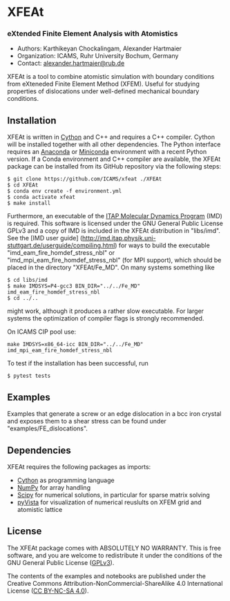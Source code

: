 # XFEAt

### eXtended Finite Element Analysis with Atomistics

  - Authors: Karthikeyan Chockalingam, Alexander Hartmaier
  - Organization: ICAMS, Ruhr University Bochum, Germany
  - Contact: <alexander.hartmaier@rub.de>


XFEAt is a tool to combine atomistic simulation with boundary conditions from eXteneded Finite Element Method (XFEM). Useful for studying properties of dislocations under well-defined mechanical boundary conditions.

## Installation
XFEAt is written in [Cython](https://cython.org) and C++ and requires a C++ compiler. Cython will be installed together with all other dependencies. The Python interface requires an [Anaconda](https://www.anaconda.com/products/individual) or [Miniconda](https://docs.conda.io/en/latest/miniconda.html) environment with a recent Python version. If a Conda environment and C++ compiler are available, the XFEAt package can be installed from its GitHub repository via the following steps:

```
$ git clone https://github.com/ICAMS/xfeat ./XFEAt
$ cd XFEAt
$ conda env create -f environment.yml
$ conda activate xfeat 
$ make install
```

Furthermore, an executable of the [ITAP Molecular Dynamics Program](http://imd.itap.physik.uni-stuttgart.de) (IMD) is required. This software is licensed under the GNU General Public License GPLv3 and a copy of IMD is included in the XFEAt distribution in "libs/imd". See the [IMD user guide] (http://imd.itap.physik.uni-stuttgart.de/userguide/compiling.html) for ways to build the executable "imd\_eam\_fire\_homdef\_stress\_nbl" or "imd\_mpi\_eam\_fire\_homdef\_stress\_nbl" (for MPI support), which should be placed in the directory "XFEAt/Fe\_MD". On many systems something like

```
$ cd libs/imd
$ make IMDSYS=P4-gcc3 BIN_DIR="../../Fe_MD" imd_eam_fire_homdef_stress_nbl
$ cd ../..
```

might work, although it produces a rather slow executable. For larger systems the optimization of compiler flags is strongly recommended.

On ICAMS CIP pool use:

```
make IMDSYS=x86_64-icc BIN_DIR="../../Fe_MD" imd_mpi_eam_fire_homdef_stress_nbl
```

To test if the installation has been successful, run

```
$ pytest tests
```

## Examples
Examples that generate a screw or an edge dislocation in a bcc iron crystal and exposes them to a shear stress can be found under "examples/FE\_dislocations". 

## Dependencies
XFEAt requires the following packages as imports:

 - [Cython](https://cython.org) as programming language
 - [NumPy](http://numpy.scipy.org) for array handling
 - [Scipy](https://www.scipy.org/) for numerical solutions, in particular for sparse matrix solving
 - [pyVista](https://docs.pyvista.org) for visualization of numerical reuslults on XFEM grid and atomistic lattice

## License
The XFEAt package comes with ABSOLUTELY NO WARRANTY. This is free
software, and you are welcome to redistribute it under the conditions of
the GNU General Public License
([GPLv3](http://www.fsf.org/licensing/licenses/gpl.html)).

The contents of the examples and notebooks are published under the 
Creative Commons Attribution-NonCommercial-ShareAlike 4.0 International License
([CC BY-NC-SA 4.0](http://creativecommons.org/licenses/by-nc-sa/4.0/)).
